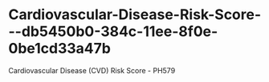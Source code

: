 # Cardiovascular-Disease-Risk-Score---db5450b0-384c-11ee-8f0e-0be1cd33a47b
Cardiovascular Disease (CVD) Risk Score - PH579
